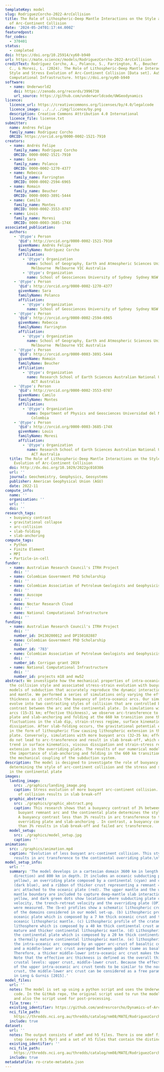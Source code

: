 ```yaml
---
templateKey: model
slug: RodriguezCorcho-2022-ArcCollision
title: The Role of Lithospheric-Deep Mantle Interactions on the Style and Stress Evolution
  of Arc-Continent Collision
date: '2024-05-24T01:17:44.000Z'
featuredpost:
for_codes:
  - 370401
status:
  - completed
doi: https://doi.org/10.25914/xy60-b940
url: https://mate.science//models/RodriguezCorcho-2022-ArcCollision
creditText: Rodríguez Corcho, A., Polanco, S., Farrington, R., Beucher, R., Montes,
  C., & Moresi, L. (2024). The Role of Lithospheric-Deep Mantle Interactions on the
  Style and Stress Evolution of Arc-Continent Collision [Data set]. AuScope, National
  Computational Infrastructure. https://doi.org/xy60-b940
software:
  - name: Underworld2
    doi: https://zenodo.org/records/3996738
    url_source: https://github.com/underworldcode/UWGeodynamics
licence:
  licence_url: https://creativecommons.org/licenses/by/4.0/legalcode
  licence_image: ../../../img/licence/by.png
  description: Creative Commons Attribution 4.0 International
  licence_file: license.txt
submitter:
  name: Andres Felipe
  family_name: Rodriguez Corcho
  ORCID: https://orcid.org/0000-0002-1521-7910
creators:
  - name: Andrés Felipe
    family_name: Rodríguez Corcho
    ORCID: 0000-0002-1521-7910
  - name: Sara
    family_name: Polanco
    ORCID: 0000-0002-1270-4377
  - name: Rebecca
    family_name: Farrington
    ORCID: 0000-0002-2594-6965
  - name: Romain
    family_name: Beucher
    ORCID: 0000-0003-3891-5444
  - name: Camilo
    family_name: Montes
    ORCID: 0000-0002-3553-0787
  - name: Louis
    family_name: Moresi
    ORCID: 0000-0003-3685-174X
associated_publication:
  authors:
    - '@type': Person
      '@id': http://orcid.org/0000-0002-1521-7910
      givenName: Andrés Felipe
      familyName: Rodríguez Corcho
      affiliation:
        - '@type': Organization
          name: School of Geography, Earth and Atmospheric Sciences University of
            Melbourne  Melbourne VIC Australia
        - '@type': Organization
          name: School of Geosciences University of Sydney  Sydney NSW Australia
    - '@type': Person
      '@id': http://orcid.org/0000-0002-1270-4377
      givenName: Sara
      familyName: Polanco
      affiliation:
        - '@type': Organization
          name: School of Geosciences University of Sydney  Sydney NSW Australia
    - '@type': Person
      '@id': http://orcid.org/0000-0002-2594-6965
      givenName: Rebecca
      familyName: Farrington
      affiliation:
        - '@type': Organization
          name: School of Geography, Earth and Atmospheric Sciences University of
            Melbourne  Melbourne VIC Australia
    - '@type': Person
      '@id': http://orcid.org/0000-0003-3891-5444
      givenName: Romain
      familyName: Beucher
      affiliation:
        - '@type': Organization
          name: Research School of Earth Sciences Australian National University  Canberra
            ACT Australia
    - '@type': Person
      '@id': http://orcid.org/0000-0002-3553-0787
      givenName: Camilo
      familyName: Montes
      affiliation:
        - '@type': Organization
          name: Department of Physics and Geosciences Universidad del Norte  Barranquilla
            Colombia
    - '@type': Person
      '@id': http://orcid.org/0000-0003-3685-174X
      givenName: Louis
      familyName: Moresi
      affiliation:
        - '@type': Organization
          name: Research School of Earth Sciences Australian National University  Canberra
            ACT Australia
  title: The Role of Lithospheric‐Deep Mantle Interactions on the Style and Stress
    Evolution of Arc‐Continent Collision
  doi: http://dx.doi.org/10.1029/2022gc010386
  url: ''
  journal: Geochemistry, Geophysics, Geosystems
  publisher: American Geophysical Union (AGU)
  date: 2022-11
compute_info:
  name: ''
  organisation: ''
  url: ''
  doi: ''
research_tags:
  - buoyancy contrast
  - gravitational collapse
  - arc-collision
  - slab-folding
  - slab-anchoring
compute_tags:
  - Python
  - Finite Element
  - MPI
  - Particle-in-cell
funder:
  - name: Australian Research Council's ITRH Project
    doi: ''
  - name: Colombian Government PhD Scholarship
    doi: ''
  - name: Colombian Association of Petroleum Geologists and Geophysicists
    doi: ''
  - name: Auscope
    doi: ''
  - name: Nectar Research Cloud
    doi: ''
  - name: National Computational Infrastructure
    doi: ''
funding:
  - name: Australian Research Council's ITRH Project
    doi: ''
    number_id: IH130200012 and DP150102887
  - name: Colombian Government PhD Scholarship
    doi: ''
    number_id: '783'
  - name: Colombian Association of Petroleum Geologists and Geophysicists
    doi: ''
    number_id: Corrigan grant 2019
  - name: National Computational Infrastructure
    doi: ''
    number_id: projects m18 and mw52
abstract: We investigate how the mechanical properties of intra-oceanic arcs affect
  the collision style and associated stress-strain evolution with buoyancy-driven
  models of subduction that accurately reproduce the dynamic interaction of the lithosphere
  and mantle. We performed a series of simulations only varying the effective arc
  thickness as it controls the buoyancy of intra-oceanic arcs. Our simulations spontaneously
  evolve into two contrasting styles of collision that are controlled by a 3% density
  contrast between the arc and the continental plate. In simulations with less buoyant
  arcs (15–31 km; effective thickness), we observe arc-transference to the overriding
  plate and slab-anchoring and folding at the 660 km transition zone that result in
  fluctuations in the slab dip, strain-stress regime, surface kinematics, and viscous
  dissipation. After slab-folding occurs, the gravitational potential energy is dissipated
  in the form of lithospheric flow causing lithospheric extension in the overriding
  plate. Conversely, simulations with more buoyant arcs (32–35 km; effective thickness)
  do not lead to arc-transference and result in slab break-off, which causes an asymptotic
  trend in surface kinematics, viscous dissipation and strain-stress regime, and lithospheric
  extension in the overriding plate. The results of our numerical modeling highlight
  the importance of slab-anchoring and folding in the 660 km transition zone on increasing
  the mechanical coupling of the subduction system.
description: The model is designed to investigate the role of buoyancy contrasts in
  determining the style of arc-continent collision and the stress and strain evolution
  in the continental plate
images:
  landing_image:
    src: ./graphics/landing_image.png
    caption: Stress evolution of more buoyant arc-continent collision. This style
      of collision results in slab break-off
  graphic_abstract:
    src: ./graphics/graphic_abstract.png
    caption: This research shows that a buoyancy contrast of 3% between the colliding
      buoyant remnant arc and the continental plate determines the style of collision.
      A buoyancy contrast less than 3% results in arc transference to the continental
      overriding plate and slab-anchoring . In contrast, a buoyancy contrast more
      than 3% results in slab break-off and failed arc transference.
  model_setup:
    src: ./graphics/model_setup.jpg
    caption: ''
animation:
  src: ./graphics/animation.mp4
  caption: "Evolution of less buoyant arc-continent collision. This style of collision
    results in arc transference to the continental overriding plate.\n"
model_setup_info:
  url: ''
  summary: 'The model develops in a cartesian domain 3600 km in length (in the horizontal
    direction) and 800 km in depth. It includes an oceanic subducting plate (dark
    yellow), an overriding plate composed by a continental (cyan) and cratonic domain
    (dark blue), and a ribbon of thicker crust representing a remnant = intra-oceanic
    arc attached to the oceanic plate (red). The upper mantle and the upper-lower
    mantle boundary are included to capture deep-mantle slab interactions. Orange,
    yellow, and dark green dots show locations where subducting plate convergence
    velocity, the trench-retreat velocity and the overriding plate (OP) retreat velocity
    were measured. The (b–e) profiles show a schematic lithospheric cross-section
    of the domains considered in our model set-up. (b) Lithospheric profile of the
    oceanic plate which is composed by a 7 km thick oceanic crust and the cold-brittle
    oceanic lithospheric mantle. (c) Lithospheric profile of the cratonic continental
    lithosphere which is composed by a 40 km thick continental crust and a thermally
    mature and thicker continental lithospheric mantle. (d) Lithospheric profile of
    the continental plate which is composed by a 20 km thick continental crust and
    a thermally mature continental lithospheric mantle. (e) lithospheric profile of
    the intra-oceanic arc composed by an upper arc-crust of basaltic composition,
    and a middle-lower arc crust averaged between gabbro (same as basalt) and tonalite.
    Therefore, a thicker middle-lower intra-oceanic arc crust makes the arc more buoyant.
    Note that the effective arc thickness is defined as the overall thickness of all
    crustal levels: upper crust, middle-lower crust. Because the effective thickness
    of the upper intra-oceanic arc crust tends to be similar to the normal oceanic
    crust, the middle-lower arc crust can be considered as a free parameter as implemented
    in Leng & Gurnis [2015].'
model_files:
  url: ''
  notes: The model is set up using a python script and uses the Underworld 2 geodynamic
    code. In the GitHub repo, the original script used to run the model is available,
    and also the script used for post-processing.
  file_tree: ''
  existing_identifier: https://github.com/andresrcorcho/Dynamics-of-Arc-Continent-Collision
  nci_file_path: 
    https://thredds.nci.org.au/thredds/catalog/nm08/MATE/RodriguezCorcho-2022-ArcCollision/catalog.html
  include: true
dataset:
  url: ''
  notes: The output consists of xdmf and h5 files. There is one xdmf file per time
    step (every 0.5 Myr) and a set of h5 files that contain the distinct model properties.
  existing_identifier: ''
  nci_file_path: 
    https://thredds.nci.org.au/thredds/catalog/nm08/MATE/RodriguezCorcho-2022-ArcCollision/catalog.html
  include: true
metadataFile: ro-crate-metadata.json
---
```

